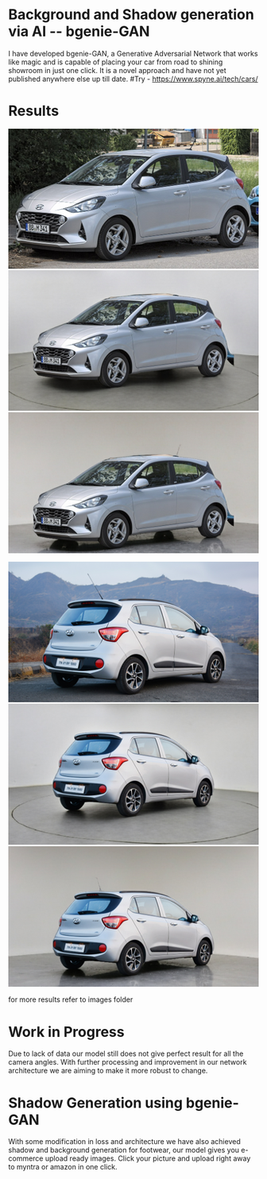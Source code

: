 # Background and Shadow generation via AI -- bgenie-GAN

I have developed bgenie-GAN, a Generative Adversarial Network that works like magic and is capable of placing your car from road to shining showroom in just one click. It is a novel approach and have not yet published anywhere else up till date.
#Try - https://www.spyne.ai/tech/cars/

# Results 

![](images/car_4.jpg)
![](images/_car_4.png)
![](images/car_4.png)


![](images/car_8.jpeg)
![](images/_car_8.png)
![](images/car_8.png)

for more results refer to images folder

# Work in Progress

Due to lack of data our model still does not give perfect result for all the camera angles. With further processing and improvement in our network architecture we are aiming to make it more robust to change.


# Shadow Generation using bgenie-GAN
With some modification in loss and architecture we have also achieved shadow and background generation for footwear, our model gives you e-commerce upload ready images. Click your picture and upload right away to myntra or amazon in one click.




